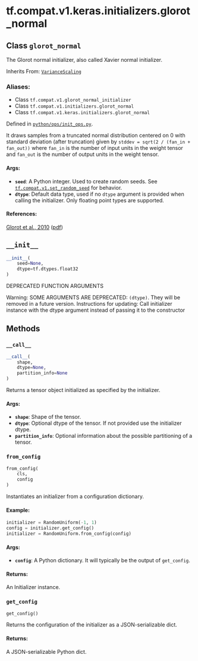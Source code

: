 <div itemscope itemtype="http://developers.google.com/ReferenceObject">
<meta itemprop="name" content="tf.compat.v1.keras.initializers.glorot_normal" />
<meta itemprop="path" content="Stable" />
<meta itemprop="property" content="__call__"/>
<meta itemprop="property" content="__init__"/>
<meta itemprop="property" content="from_config"/>
<meta itemprop="property" content="get_config"/>
</div>

# tf.compat.v1.keras.initializers.glorot_normal

## Class `glorot_normal`

The Glorot normal initializer, also called Xavier normal initializer.

Inherits From: [`VarianceScaling`](../../../../../tf/compat/v1/keras/initializers/VarianceScaling.md)

### Aliases:

* Class `tf.compat.v1.glorot_normal_initializer`
* Class `tf.compat.v1.initializers.glorot_normal`
* Class `tf.compat.v1.keras.initializers.glorot_normal`



Defined in [`python/ops/init_ops.py`](/code/stable/tensorflow/python/ops/init_ops.py).

<!-- Placeholder for "Used in" -->

It draws samples from a truncated normal distribution centered on 0
with standard deviation (after truncation) given by
`stddev = sqrt(2 / (fan_in + fan_out))` where `fan_in` is the number
of input units in the weight tensor and `fan_out` is the number of
output units in the weight tensor.

#### Args:


* <b>`seed`</b>: A Python integer. Used to create random seeds. See
  <a href="../../../../../tf/compat/v1/set_random_seed.md"><code>tf.compat.v1.set_random_seed</code></a> for behavior.
* <b>`dtype`</b>: Default data type, used if no `dtype` argument is provided when
  calling the initializer. Only floating point types are supported.

#### References:

[Glorot et al., 2010](http://proceedings.mlr.press/v9/glorot10a.html)
([pdf](http://jmlr.org/proceedings/papers/v9/glorot10a/glorot10a.pdf))


<h2 id="__init__"><code>__init__</code></h2>

``` python
__init__(
    seed=None,
    dtype=tf.dtypes.float32
)
```

DEPRECATED FUNCTION ARGUMENTS

Warning: SOME ARGUMENTS ARE DEPRECATED: `(dtype)`. They will be removed in a future version.
Instructions for updating:
Call initializer instance with the dtype argument instead of passing it to the constructor



## Methods

<h3 id="__call__"><code>__call__</code></h3>

``` python
__call__(
    shape,
    dtype=None,
    partition_info=None
)
```

Returns a tensor object initialized as specified by the initializer.


#### Args:


* <b>`shape`</b>: Shape of the tensor.
* <b>`dtype`</b>: Optional dtype of the tensor. If not provided use the initializer
  dtype.
* <b>`partition_info`</b>: Optional information about the possible partitioning of a
  tensor.

<h3 id="from_config"><code>from_config</code></h3>

``` python
from_config(
    cls,
    config
)
```

Instantiates an initializer from a configuration dictionary.


#### Example:



```python
initializer = RandomUniform(-1, 1)
config = initializer.get_config()
initializer = RandomUniform.from_config(config)
```

#### Args:


* <b>`config`</b>: A Python dictionary. It will typically be the output of
  `get_config`.


#### Returns:

An Initializer instance.


<h3 id="get_config"><code>get_config</code></h3>

``` python
get_config()
```

Returns the configuration of the initializer as a JSON-serializable dict.


#### Returns:

A JSON-serializable Python dict.





